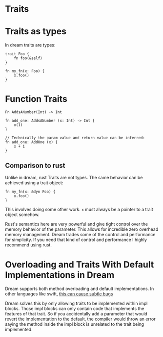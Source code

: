# Traits

# Traits as types

In dream traits are types:
```
trait Foo {
    fn foo(&self)
}

fn my_fn(x: Foo) {
    x.foo()
}
```

# Function Traits

```
Fn AddsANumber(Int) -> Int

fn add_one: AddsANumber (x: Int) -> Int {
    x(1)
}

// Technically the param value and return value can be inferred:
fn add_one: AddOne (x) {
    x + 1
}
```

## Comparison to rust

Unlike in dream, rust Traits are not types. The same behavior can be achieved using a trait object:
```
fn my_fn(x: &dyn Foo) {
    x.foo()
}
```

This involves doing some other work. `x` must always be a pointer to a trait object somehow.

Rust's semantics here are very powerful and give tight control over the memory behavior of the
parameter. This allows for incredible zero overhead memory management. Dream trades some of the
control and performance for simplicity. If you need that kind of control and performance I highly
recommend using rust.

# Overloading and Traits With Default Implementations in Dream

Dream supports both method overloading and default implementations. In other languages
like swift, [this can cause subtle bugs](http://developear.com/blog/2017/02/26/swift-protocols.html)

Dream solves this by only allowing traits to be implemented within impl blocks. Those
impl blocks can only contain code that implements the features of that trait. So if you accidentally
add a parameter that would revert the implementation to the default, the compiler would
throw an error saying the method inside the impl block is unrelated to the trait being implemented.
